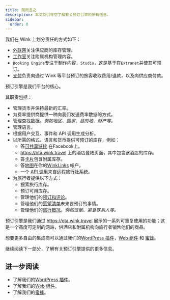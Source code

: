 ```yaml
---
title: 简而言之
description: 本文将引导您了解有关预订引擎的所有信息。
sidebar:
  order: 0
---
```

我们在 Wink 上划分责任的方式如下：

* [外联网](/extranet/what-is-extranet)关注供应商的库存管理。
* [工作室](/studio/what-is-studio)关注附属机构管理内容。
* `Booking Engine`专注于制作内容，`Studio`，这是基于在`Extranet`并使其可预订。
* [支付](/payment/what-is-trip-pay)负责向通过 Wink 等平台预订的旅客收取费用/退款，以及向供应商付款。

预订引擎是我们平台的核心。

其职责包括：

* 管理货币并保持最新的汇率。
* 为费率提供商提供一种向我们发送费率数据的方式。
* 管理查找数据。*例如地区、国家、目的地、财产等。*
* 管理语言。
* 根据用户交互、事件和 API 调用生成分析。
* 以所需的格式、语言和货币提供可预订的库存，例如：
  * 答[可共享链接](/studio/shareable-links) 在Facebook上。
  * https://ota.wink.travel 上的酒店登陆页面，其中包含该酒店的库存。
  * 答[卡片](/studio/cards)包含附属库存。
  * 答[地图](/studio/maps)在你的[WinkLinks](/link-manager/wink-links) 帐户。
  * 一个 [API 调用](/developers/apis)来自远程旅行社系统。
* 为旅行者提供以下方式：
  * 搜索旅行库存。
  * 预订可用库存。
  * 管理他们的[预订和评论](/booking-engine/bookings)。
  * 管理他们的[愿望清单](/booking-engine/bucket-list)未来要预订的事情。
  * 管理他们的[旅行概况](/booking-engine/travel-preferences)。*例如过敏、紧急联系人等。*

预订引擎是我们通过 https://ota.wink.travel 展示的一系列可重复使用的功能；这是一个高度可定制的网站，供酒店和附属机构向旅行者销售他们的商品。

想要更多自由的集成商可以通过我们的[WordPress 插件](/developers/wordpress/)，[Web 组件](/developers/web-components) 和 [蜜蜂](/developers/apis)。

继续阅读下一部分，了解有关预订引擎提供的更多信息。

## 进一步阅读

* 了解我们的[WordPress 插件](/developers/wordpress/)。
* 了解我们的[Web 组件](/developers/web-components)。
* 了解我们的[蜜蜂](/developers/apis)。


